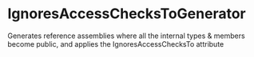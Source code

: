 # IgnoresAccessChecksToGenerator
Generates reference assemblies where all the internal types &amp; members become public, and applies the IgnoresAccessChecksTo attribute
